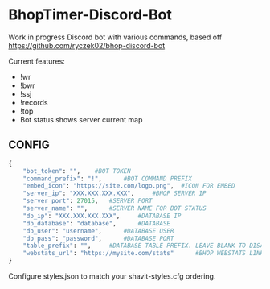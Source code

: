 # BhopTimer-Discord-Bot
Work in progress Discord bot with various commands, based off https://github.com/ryczek02/bhop-discord-bot

Current features: 
- !wr
- !bwr
- !ssj
- !records
- !top
- Bot status shows server current map

## CONFIG

```python
{
    "bot_token": "", 	#BOT TOKEN
    "command_prefix": "!", 		#BOT COMMAND PREFIX
    "embed_icon": "https://site.com/logo.png", 	#ICON FOR EMBED
    "server_ip": "XXX.XXX.XXX.XXX", 	#BHOP SERVER IP
    "server_port": 27015, 	#SERVER PORT
    "server_name": "", 		#SERVER NAME FOR BOT STATUS
    "db_ip": "XXX.XXX.XXX.XXX", 	#DATABASE IP
    "db_database": "database", 		#DATABASE 
    "db_user": "username", 		#DATABASE USER
    "db_pass": "password", 		#DATABASE PORT
    "table_prefix": "", 	#DATABASE TABLE PREFIX. LEAVE BLANK TO DISABLE
    "webstats_url": "https://mysite.com/stats" 		#BHOP WEBSTATS LINK. LEAVE BLANK TO DISABLE
}

```

Configure styles.json to match your shavit-styles.cfg ordering. 
